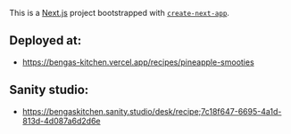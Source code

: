 This is a [Next.js](https://nextjs.org/) project bootstrapped with [`create-next-app`](https://github.com/vercel/next.js/tree/canary/packages/create-next-app).

## Deployed at:

* https://bengas-kitchen.vercel.app/recipes/pineapple-smooties

## Sanity studio:

* https://bengaskitchen.sanity.studio/desk/recipe;7c18f647-6695-4a1d-813d-4d087a6d2d6e


